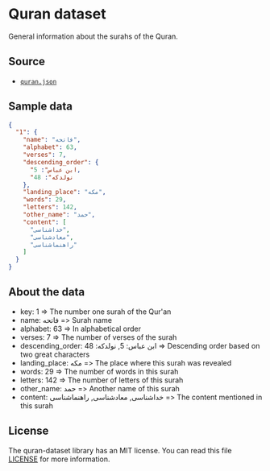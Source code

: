 # Quran dataset
General information about the surahs of the Quran.

## Source
* [`quran.json`](https://github.com/ehsan-shahbakhsh/quran-dataset/blob/main/quran.json)


## Sample data
```json
{
  "1": {
    "name": "فاتحه",
    "alphabet": 63,
    "verses": 7,
    "descending_order": {
      "ابن عباس": 5,
      "نولدکه": 48
    },
    "landing_place": "مکه",
    "words": 29,
    "letters": 142,
    "other_name": "حمد",
    "content": [
      "خداشناسی",
      "معادشناسی",
      "راهنماشناسی"
    ]
  }
}
```

## About the data
* key: 1 => The number one surah of the Qur'an
* name: فاتحه => Surah name
* alphabet: 63 => In alphabetical order
* verses: 7 => The number of verses of the surah
* descending_order: ابن عباس: 5, نولدکه: 48 => Descending order based on two great characters
* landing_place: مکه => The place where this surah was revealed
* words: 29 => The number of words in this surah
* letters: 142 => The number of letters of this surah
* other_name: حمد => Another name of this surah
* content: خداشناسی, معادشناسی, راهنماشناسی => The content mentioned in this surah


## License
The quran-dataset library has an MIT license. You can read this file [LICENSE](LICENSE) for more information.
